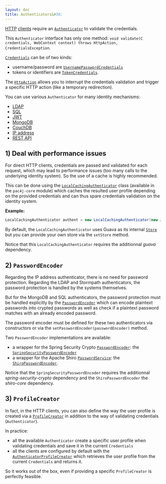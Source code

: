 ```yaml
---
layout: doc
title: Authenticators&#58;
---
```


[HTTP](clients/http.html) [clients](clients.html) require an [`Authenticator`](https://github.com/pac4j/pac4j/blob/master/pac4j-core/src/main/java/org/pac4j/core/credentials/authenticator/Authenticator.java) to validate the credentials.

This `Authenticator` interface has only one method: `void validate(C credentials, WebContext context) throws HttpAction, CredentialsException`.

[`Credentials`](https://github.com/pac4j/pac4j/blob/master/pac4j-core/src/main/java/org/pac4j/core/credentials/Credentials.java) can be of two kinds:

- username/password are [`UsernamePasswordCredentials`](https://github.com/pac4j/pac4j/blob/master/pac4j-core/src/main/java/org/pac4j/core/credentials/UsernamePasswordCredentials.java)
- tokens or identifiers are [`TokenCredentials`](https://github.com/pac4j/pac4j/blob/master/pac4j-core/src/main/java/org/pac4j/core/credentials/TokenCredentials.java).

The [`HttpAction`](https://github.com/pac4j/pac4j/blob/master/pac4j-core/src/main/java/org/pac4j/core/exception/HttpAction.java) allows you to interrupt the credentials validation and trigger a specific HTTP action (like a temporary redirection).

You can use various `Authenticator` for many identity mechanisms:

- [LDAP](authenticators/ldap.html)
- [SQL](authenticators/sql.html)
- [JWT](authenticators/jwt.html)
- [MongoDB](authenticators/mongodb.html)
- [CouchDB](authenticators/couchdb.html)
- [IP address](authenticators/ip.html)
- [REST API](authenticators/rest.html)


## 1) Deal with performance issues

For direct HTTP clients, credentials are passed and validated for each request, which may lead to performance issues (too many calls to the underlying identity system). So the use of a cache is highly recommended.

This can be done using the [`LocalCachingAuthenticator`](https://github.com/pac4j/pac4j/blob/master/pac4j-core/src/main/java/org/pac4j/core/credentials/authenticator/LocalCachingAuthenticator.java) class (available in the `pac4j-core` module) which caches the resulted user profile depending on the provided credentials and can thus spare credentials validation on the identity system.

**Example:**

```java
LocalCachingAuthenticator authent = new LocalCachingAuthenticator(new JwtAuthenticator(secret), 10000, 15, TimeUnit.MINUTES);
```

By default, the `LocalCachingAuthenticator` uses Guava as its internal [`Store`](store.html) but you can provide your own store via the `setStore` method.

<div class="warning"><i class="fa fa-exclamation-triangle fa-2x" aria-hidden="true"></i> Notice that this <code>LocalCachingAuthenticator</code> requires the additionnal <i>guava</i> dependency.</div>


## 2) `PasswordEncoder`

Regarding the IP address authenticator, there is no need for password protection. Regarding the LDAP and Stormpath authenticators, the password protection is handled by the systems themselves.

But for the MongoDB and SQL authenticators, the password protection must be handled explicitly by the [`PasswordEncoder`](https://github.com/pac4j/pac4j/blob/master/pac4j-core/src/main/java/org/pac4j/core/credentials/password/PasswordEncoder.java)
which can encode plaintext passwords into crypted passwords as well as check if a plaintext password matches with an already encoded password.

The password encoder must be defined for these two authenticators via constructors or via the `setPasswordEncoder(passwordEncoder)` method.

Two `PasswordEncoder` implementations are available:

- a wrapper for the Spring Security Crypto [`PasswordEncoder`](https://github.com/spring-projects/spring-security/blob/master/crypto/src/main/java/org/springframework/security/crypto/password/PasswordEncoder.java): the [`SpringSecurityPasswordEncoder`](https://github.com/pac4j/pac4j/blob/master/pac4j-core/src/main/java/org/pac4j/core/credentials/password/SpringSecurityPasswordEncoder.java)
- a wrapper for the Apache Shiro [`PasswordService`](https://shiro.apache.org/static/1.3.1/apidocs/org/apache/shiro/authc/credential/PasswordService.html):  the [`ShiroPasswordEncoder`](https://github.com/pac4j/pac4j/blob/master/pac4j-core/src/main/java/org/pac4j/core/credentials/password/ShiroPasswordEncoder.java).

<div class="warning"><i class="fa fa-exclamation-triangle fa-2x" aria-hidden="true"></i> Notice that the <code>SpringSecurityPasswordEncoder</code> requires the additionnal <i>spring-security-crypto</i> dependency and the <code>ShiroPasswordEncoder</code> the <i>shiro-core</i> dependency.</div>


## 3) `ProfileCreator`

In fact, in the HTTP clients, you can also define the way the user profile is created via a [`ProfileCreator`](https://github.com/pac4j/pac4j/blob/master/pac4j-core/src/main/java/org/pac4j/core/profile/creator/ProfileCreator.java) in addition to the way of validating credentials (`Authenticator`).

In practice:

- all the available `Authenticator` create a specific user profile when validating credentials and save it in the current `Credentials`
- all the clients are configured by default with the [`AuthenticatorProfileCreator`](https://github.com/pac4j/pac4j/blob/master/pac4j-core/src/main/java/org/pac4j/core/profile/creator/AuthenticatorProfileCreator.java) which retrieves the user profile from the current `Credentials` and returns it.

So it works out of the box, even if providing a specific `ProfileCreator` is perfectly feasible.
